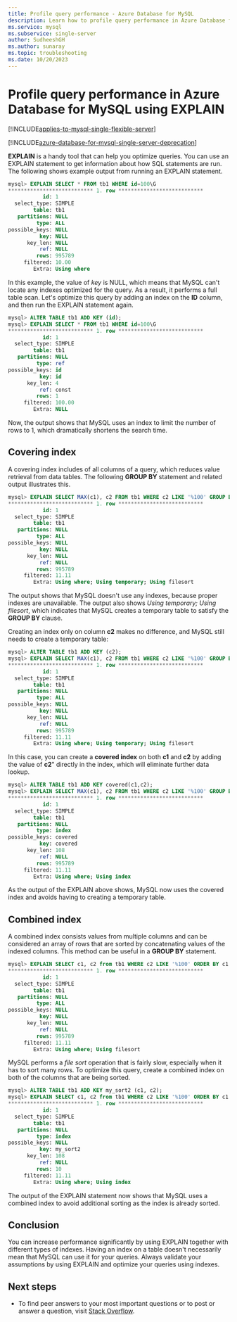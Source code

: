 ```yaml
---
title: Profile query performance - Azure Database for MySQL 
description: Learn how to profile query performance in Azure Database for MySQL by using EXPLAIN.
ms.service: mysql
ms.subservice: single-server
author: SudheeshGH
ms.author: sunaray
ms.topic: troubleshooting
ms.date: 10/20/2023
---
```


# Profile query performance in Azure Database for MySQL using EXPLAIN

[!INCLUDE[applies-to-mysql-single-flexible-server](../includes/applies-to-mysql-single-flexible-server.md)]

[!INCLUDE[azure-database-for-mysql-single-server-deprecation](../includes/azure-database-for-mysql-single-server-deprecation.md)]

**EXPLAIN** is a handy tool that can help you optimize queries. You can use an EXPLAIN statement to get information about how SQL statements are run. The following shows example output from running an EXPLAIN statement.

```sql
mysql> EXPLAIN SELECT * FROM tb1 WHERE id=100\G
*************************** 1. row ***************************
           id: 1
  select_type: SIMPLE
        table: tb1
   partitions: NULL
         type: ALL
possible_keys: NULL
          key: NULL
      key_len: NULL
          ref: NULL
         rows: 995789
     filtered: 10.00
        Extra: Using where
```

In this example, the value of *key* is NULL, which means that MySQL can't locate any indexes optimized for the query. As a result, it performs a full table scan. Let's optimize this query by adding an index on the **ID** column, and then run the EXPLAIN statement again.

```sql
mysql> ALTER TABLE tb1 ADD KEY (id);
mysql> EXPLAIN SELECT * FROM tb1 WHERE id=100\G
*************************** 1. row ***************************
           id: 1
  select_type: SIMPLE
        table: tb1
   partitions: NULL
         type: ref
possible_keys: id
          key: id
      key_len: 4
          ref: const
         rows: 1
     filtered: 100.00
        Extra: NULL
```

Now, the output shows that MySQL uses an index to limit the number of rows to 1, which dramatically shortens the search time.

## Covering index

A covering index includes of all columns of a query, which reduces value retrieval from data tables. The following **GROUP BY** statement and related output illustrates this.

```sql
mysql> EXPLAIN SELECT MAX(c1), c2 FROM tb1 WHERE c2 LIKE '%100' GROUP BY c1\G
*************************** 1. row ***************************
           id: 1
  select_type: SIMPLE
        table: tb1
   partitions: NULL
         type: ALL
possible_keys: NULL
          key: NULL
      key_len: NULL
          ref: NULL
         rows: 995789
     filtered: 11.11
        Extra: Using where; Using temporary; Using filesort
```

The output shows that MySQL doesn't use any indexes, because proper indexes are unavailable. The output also shows *Using temporary; Using filesort*, which indicates that MySQL creates a temporary table to satisfy the **GROUP BY** clause.

Creating an index only on column **c2** makes no difference, and MySQL still needs to create a temporary table:

```sql
mysql> ALTER TABLE tb1 ADD KEY (c2);
mysql> EXPLAIN SELECT MAX(c1), c2 FROM tb1 WHERE c2 LIKE '%100' GROUP BY c1\G
*************************** 1. row ***************************
           id: 1
  select_type: SIMPLE
        table: tb1
   partitions: NULL
         type: ALL
possible_keys: NULL
          key: NULL
      key_len: NULL
          ref: NULL
         rows: 995789
     filtered: 11.11
        Extra: Using where; Using temporary; Using filesort
```

In this case, you can create a **covered index** on both **c1** and **c2** by adding the value of **c2**" directly in the index, which will eliminate further data lookup.

```sql
mysql> ALTER TABLE tb1 ADD KEY covered(c1,c2);
mysql> EXPLAIN SELECT MAX(c1), c2 FROM tb1 WHERE c2 LIKE '%100' GROUP BY c1\G
*************************** 1. row ***************************
           id: 1
  select_type: SIMPLE
        table: tb1
   partitions: NULL
         type: index
possible_keys: covered
          key: covered
      key_len: 108
          ref: NULL
         rows: 995789
     filtered: 11.11
        Extra: Using where; Using index
```

As the output of the EXPLAIN above shows, MySQL now uses the covered index and avoids having to creating a temporary table.

## Combined index

A combined index consists values from multiple columns and can be considered an array of rows that are sorted by concatenating values of the indexed columns. This method can be useful in a **GROUP BY** statement.

```sql
mysql> EXPLAIN SELECT c1, c2 from tb1 WHERE c2 LIKE '%100' ORDER BY c1 DESC LIMIT 10\G
*************************** 1. row ***************************
           id: 1
  select_type: SIMPLE
        table: tb1
   partitions: NULL
         type: ALL
possible_keys: NULL
          key: NULL
      key_len: NULL
          ref: NULL
         rows: 995789
     filtered: 11.11
        Extra: Using where; Using filesort
```

MySQL performs a *file sort* operation that is fairly slow, especially when it has to sort many rows. To optimize this query, create a combined index on both of the columns that are being sorted.

```sql
mysql> ALTER TABLE tb1 ADD KEY my_sort2 (c1, c2);
mysql> EXPLAIN SELECT c1, c2 from tb1 WHERE c2 LIKE '%100' ORDER BY c1 DESC LIMIT 10\G
*************************** 1. row ***************************
           id: 1
  select_type: SIMPLE
        table: tb1
   partitions: NULL
         type: index
possible_keys: NULL
          key: my_sort2
      key_len: 108
          ref: NULL
         rows: 10
     filtered: 11.11
        Extra: Using where; Using index
```

The output of the EXPLAIN statement now shows that MySQL uses a combined index to avoid additional sorting as the index is already sorted.

## Conclusion

You can increase performance significantly by using EXPLAIN together with different types of indexes. Having an index on a table doesn't necessarily mean that MySQL can use it for your queries. Always validate your assumptions by using EXPLAIN and optimize your queries using indexes.

## Next steps

- To find peer answers to your most important questions or to post or answer a question, visit [Stack Overflow](https://stackoverflow.com/questions/tagged/azure-database-mysql).
